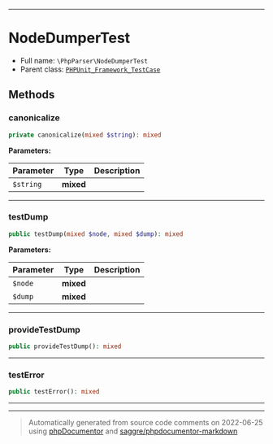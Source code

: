 ***

# NodeDumperTest





* Full name: `\PhpParser\NodeDumperTest`
* Parent class: [`PHPUnit_Framework_TestCase`](../PHPUnit_Framework_TestCase.md)




## Methods


### canonicalize



```php
private canonicalize(mixed $string): mixed
```








**Parameters:**

| Parameter | Type | Description |
|-----------|------|-------------|
| `$string` | **mixed** |  |




***

### testDump



```php
public testDump(mixed $node, mixed $dump): mixed
```








**Parameters:**

| Parameter | Type | Description |
|-----------|------|-------------|
| `$node` | **mixed** |  |
| `$dump` | **mixed** |  |




***

### provideTestDump



```php
public provideTestDump(): mixed
```











***

### testError



```php
public testError(): mixed
```











***


***
> Automatically generated from source code comments on 2022-06-25 using [phpDocumentor](http://www.phpdoc.org/) and [saggre/phpdocumentor-markdown](https://github.com/Saggre/phpDocumentor-markdown)

